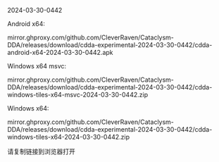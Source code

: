 2024-03-30-0442

Android x64:

mirror.ghproxy.com/github.com/CleverRaven/Cataclysm-DDA/releases/download/cdda-experimental-2024-03-30-0442/cdda-android-x64-2024-03-30-0442.apk

Windows x64 msvc:

mirror.ghproxy.com/github.com/CleverRaven/Cataclysm-DDA/releases/download/cdda-experimental-2024-03-30-0442/cdda-windows-tiles-x64-msvc-2024-03-30-0442.zip

Windows x64:

mirror.ghproxy.com/github.com/CleverRaven/Cataclysm-DDA/releases/download/cdda-experimental-2024-03-30-0442/cdda-windows-tiles-x64-2024-03-30-0442.zip

请复制链接到浏览器打开

